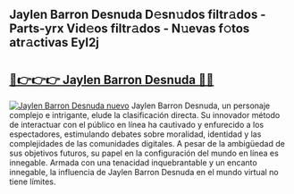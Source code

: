 ## Jaylen Barron Desnuda D𝚎sn𝚞dos filtr𝚊dos - Parts-yrx Vid𝚎os filtr𝚊dos - N𝚞evas f𝚘tos atr𝚊ctivas EyI2j

# <h2><a href="http://mb8b1sg.tromn.icu/?c=Jaylen+Barron+Desnuda">🔗👉👉👉 Jaylen Barron Desnuda 🔗🔗</a></h2>

[![Jaylen Barron Desnuda nuevo](https://i.imgur.com/pEAQMta.gif)](http://mb8b1sg.tromn.icu/?c=Jaylen+Barron+Desnuda)
Jaylen Barron Desnuda, un personaje complejo e intrigante, elude la clasificación directa. Su innovador método de interactuar con el público en línea ha cautivado y enfurecido a los espectadores, estimulando debates sobre moralidad, identidad y las complejidades de las comunidades digitales. A pesar de la ambigüedad de sus objetivos futuros, su papel en la configuración del mundo en línea es innegable. Armada con una tenacidad inquebrantable y un encanto innegable, la influencia de Jaylen Barron Desnuda en el mundo virtual no tiene límites.

